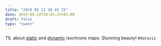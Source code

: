 ```yaml
---
title: "2019 05 22 20 43 25"
date: 2019-05-22T20:43:25+02:00
draft: false
type: "tweet"
---
```

TIL about [static](https://twitter.com/thinkR_fr/status/1130401549186981888) and [dynamic](https://twitter.com/freakonometrics/status/1131114254638243840) isochrone maps. Stunning beauty! `#dataviz` 
